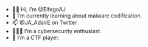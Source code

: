 - 👋🏻 Hi, I’m @ElfegoAJ
- 🌱 I’m currently learning about malware codification.
- 📫 @JA_AdairE on Twitter
- 👨🏻‍💻 I’m a cybersecurity enthusiast.
- 🚩 I’m a CTF player.
